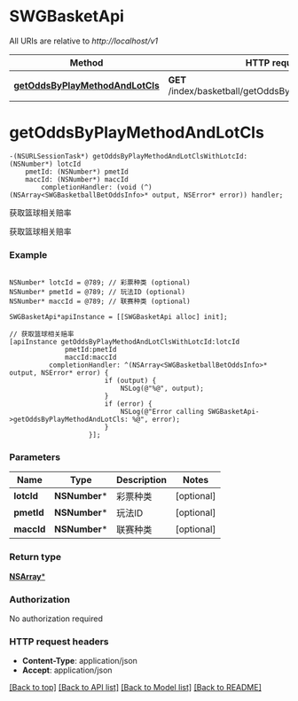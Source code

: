 # SWGBasketApi

All URIs are relative to *http://localhost/v1*

Method | HTTP request | Description
------------- | ------------- | -------------
[**getOddsByPlayMethodAndLotCls**](SWGBasketApi.md#getoddsbyplaymethodandlotcls) | **GET** /index/basketball/getOddsByPlayMethodAndLotCls | 获取篮球相关赔率


# **getOddsByPlayMethodAndLotCls**
```objc
-(NSURLSessionTask*) getOddsByPlayMethodAndLotClsWithLotcId: (NSNumber*) lotcId
    pmetId: (NSNumber*) pmetId
    maccId: (NSNumber*) maccId
        completionHandler: (void (^)(NSArray<SWGBasketballBetOddsInfo>* output, NSError* error)) handler;
```

获取篮球相关赔率

获取篮球相关赔率

### Example 
```objc

NSNumber* lotcId = @789; // 彩票种类 (optional)
NSNumber* pmetId = @789; // 玩法ID (optional)
NSNumber* maccId = @789; // 联赛种类 (optional)

SWGBasketApi*apiInstance = [[SWGBasketApi alloc] init];

// 获取篮球相关赔率
[apiInstance getOddsByPlayMethodAndLotClsWithLotcId:lotcId
              pmetId:pmetId
              maccId:maccId
          completionHandler: ^(NSArray<SWGBasketballBetOddsInfo>* output, NSError* error) {
                        if (output) {
                            NSLog(@"%@", output);
                        }
                        if (error) {
                            NSLog(@"Error calling SWGBasketApi->getOddsByPlayMethodAndLotCls: %@", error);
                        }
                    }];
```

### Parameters

Name | Type | Description  | Notes
------------- | ------------- | ------------- | -------------
 **lotcId** | **NSNumber***| 彩票种类 | [optional] 
 **pmetId** | **NSNumber***| 玩法ID | [optional] 
 **maccId** | **NSNumber***| 联赛种类 | [optional] 

### Return type

[**NSArray<SWGBasketballBetOddsInfo>***](SWGBasketballBetOddsInfo.md)

### Authorization

No authorization required

### HTTP request headers

 - **Content-Type**: application/json
 - **Accept**: application/json

[[Back to top]](#) [[Back to API list]](../README.md#documentation-for-api-endpoints) [[Back to Model list]](../README.md#documentation-for-models) [[Back to README]](../README.md)

